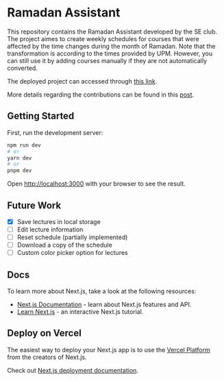 # Ramadan Assistant
This repository contains the Ramadan Assistant developed by the SE club. 
The project aimes to create weekly schedules for courses that were affected by the time changes during the month of Ramadan.
Note that the transformation is according to the times provided by UPM. However, you can still use it by adding courses manually if they are not automatically converted.

The deployed project can accessed through [this link](https://ramadan.seclub.io).

More details regarding the contributions can be found in this [post](https://www.linkedin.com/posts/seclub-upm_upm-seclub-goldenclub-activity-7052425321261723648-NrOo/).
## Getting Started

First, run the development server:

```bash
npm run dev
# or
yarn dev
# or
pnpm dev
```

Open [http://localhost:3000](http://localhost:3000) with your browser to see the result.


## Future Work
-[x] Save lectures in local storage
-[ ] Edit lecture information
-[ ] Reset schedule (partially implemented)
-[ ] Download a copy of the schedule
-[ ] Custom color picker option for lectures
## Docs

To learn more about Next.js, take a look at the following resources:

- [Next.js Documentation](https://nextjs.org/docs) - learn about Next.js features and API.
- [Learn Next.js](https://nextjs.org/learn) - an interactive Next.js tutorial.
## Deploy on Vercel

The easiest way to deploy your Next.js app is to use the [Vercel Platform](https://vercel.com/new?utm_medium=default-template&filter=next.js&utm_source=create-next-app&utm_campaign=create-next-app-readme) from the creators of Next.js.

Check out [Next.js deployment documentation](https://nextjs.org/docs/deployment).
